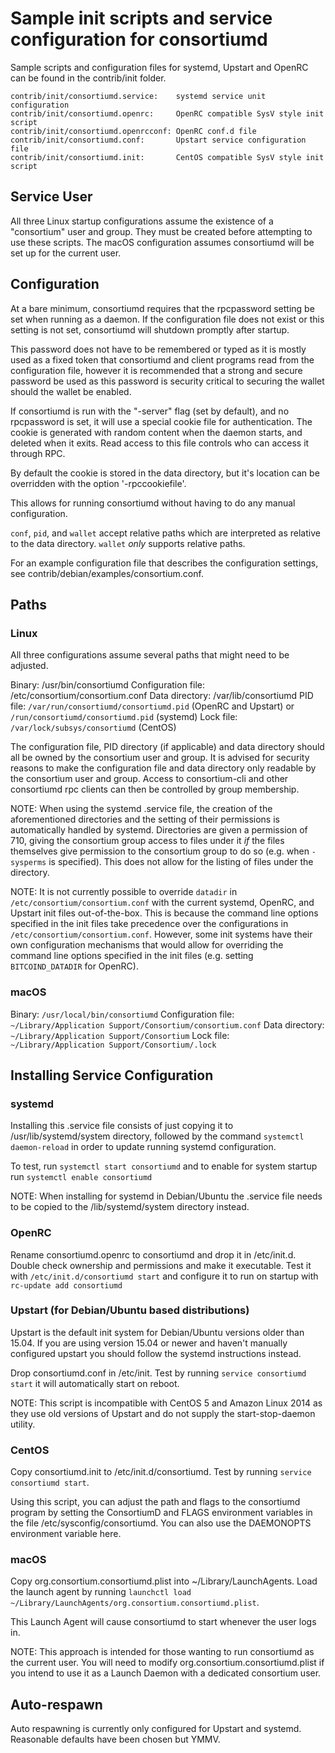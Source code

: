 Sample init scripts and service configuration for consortiumd
==========================================================

Sample scripts and configuration files for systemd, Upstart and OpenRC
can be found in the contrib/init folder.

    contrib/init/consortiumd.service:    systemd service unit configuration
    contrib/init/consortiumd.openrc:     OpenRC compatible SysV style init script
    contrib/init/consortiumd.openrcconf: OpenRC conf.d file
    contrib/init/consortiumd.conf:       Upstart service configuration file
    contrib/init/consortiumd.init:       CentOS compatible SysV style init script

Service User
---------------------------------

All three Linux startup configurations assume the existence of a "consortium" user
and group.  They must be created before attempting to use these scripts.
The macOS configuration assumes consortiumd will be set up for the current user.

Configuration
---------------------------------

At a bare minimum, consortiumd requires that the rpcpassword setting be set
when running as a daemon.  If the configuration file does not exist or this
setting is not set, consortiumd will shutdown promptly after startup.

This password does not have to be remembered or typed as it is mostly used
as a fixed token that consortiumd and client programs read from the configuration
file, however it is recommended that a strong and secure password be used
as this password is security critical to securing the wallet should the
wallet be enabled.

If consortiumd is run with the "-server" flag (set by default), and no rpcpassword is set,
it will use a special cookie file for authentication. The cookie is generated with random
content when the daemon starts, and deleted when it exits. Read access to this file
controls who can access it through RPC.

By default the cookie is stored in the data directory, but it's location can be overridden
with the option '-rpccookiefile'.

This allows for running consortiumd without having to do any manual configuration.

`conf`, `pid`, and `wallet` accept relative paths which are interpreted as
relative to the data directory. `wallet` *only* supports relative paths.

For an example configuration file that describes the configuration settings,
see contrib/debian/examples/consortium.conf.

Paths
---------------------------------

### Linux

All three configurations assume several paths that might need to be adjusted.

Binary:              /usr/bin/consortiumd
Configuration file:  /etc/consortium/consortium.conf
Data directory:      /var/lib/consortiumd
PID file:            `/var/run/consortiumd/consortiumd.pid` (OpenRC and Upstart) or `/run/consortiumd/consortiumd.pid` (systemd)
Lock file:           `/var/lock/subsys/consortiumd` (CentOS)

The configuration file, PID directory (if applicable) and data directory
should all be owned by the consortium user and group.  It is advised for security
reasons to make the configuration file and data directory only readable by the
consortium user and group.  Access to consortium-cli and other consortiumd rpc clients
can then be controlled by group membership.

NOTE: When using the systemd .service file, the creation of the aforementioned
directories and the setting of their permissions is automatically handled by
systemd. Directories are given a permission of 710, giving the consortium group
access to files under it _if_ the files themselves give permission to the
consortium group to do so (e.g. when `-sysperms` is specified). This does not allow
for the listing of files under the directory.

NOTE: It is not currently possible to override `datadir` in
`/etc/consortium/consortium.conf` with the current systemd, OpenRC, and Upstart init
files out-of-the-box. This is because the command line options specified in the
init files take precedence over the configurations in
`/etc/consortium/consortium.conf`. However, some init systems have their own
configuration mechanisms that would allow for overriding the command line
options specified in the init files (e.g. setting `BITCOIND_DATADIR` for
OpenRC).

### macOS

Binary:              `/usr/local/bin/consortiumd`
Configuration file:  `~/Library/Application Support/Consortium/consortium.conf`
Data directory:      `~/Library/Application Support/Consortium`
Lock file:           `~/Library/Application Support/Consortium/.lock`

Installing Service Configuration
-----------------------------------

### systemd

Installing this .service file consists of just copying it to
/usr/lib/systemd/system directory, followed by the command
`systemctl daemon-reload` in order to update running systemd configuration.

To test, run `systemctl start consortiumd` and to enable for system startup run
`systemctl enable consortiumd`

NOTE: When installing for systemd in Debian/Ubuntu the .service file needs to be copied to the /lib/systemd/system directory instead.

### OpenRC

Rename consortiumd.openrc to consortiumd and drop it in /etc/init.d.  Double
check ownership and permissions and make it executable.  Test it with
`/etc/init.d/consortiumd start` and configure it to run on startup with
`rc-update add consortiumd`

### Upstart (for Debian/Ubuntu based distributions)

Upstart is the default init system for Debian/Ubuntu versions older than 15.04. If you are using version 15.04 or newer and haven't manually configured upstart you should follow the systemd instructions instead.

Drop consortiumd.conf in /etc/init.  Test by running `service consortiumd start`
it will automatically start on reboot.

NOTE: This script is incompatible with CentOS 5 and Amazon Linux 2014 as they
use old versions of Upstart and do not supply the start-stop-daemon utility.

### CentOS

Copy consortiumd.init to /etc/init.d/consortiumd. Test by running `service consortiumd start`.

Using this script, you can adjust the path and flags to the consortiumd program by
setting the ConsortiumD and FLAGS environment variables in the file
/etc/sysconfig/consortiumd. You can also use the DAEMONOPTS environment variable here.

### macOS

Copy org.consortium.consortiumd.plist into ~/Library/LaunchAgents. Load the launch agent by
running `launchctl load ~/Library/LaunchAgents/org.consortium.consortiumd.plist`.

This Launch Agent will cause consortiumd to start whenever the user logs in.

NOTE: This approach is intended for those wanting to run consortiumd as the current user.
You will need to modify org.consortium.consortiumd.plist if you intend to use it as a
Launch Daemon with a dedicated consortium user.

Auto-respawn
-----------------------------------

Auto respawning is currently only configured for Upstart and systemd.
Reasonable defaults have been chosen but YMMV.
